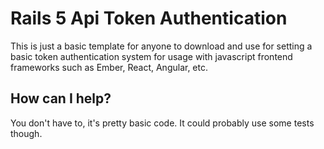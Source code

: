 # Rails 5 Api Token Authentication

This is just a basic template for anyone to download and use for setting a basic token authentication system for usage with javascript frontend frameworks such as Ember, React, Angular, etc.

## How can I help?
You don't have to, it's pretty basic code. It could probably use some tests though. 
